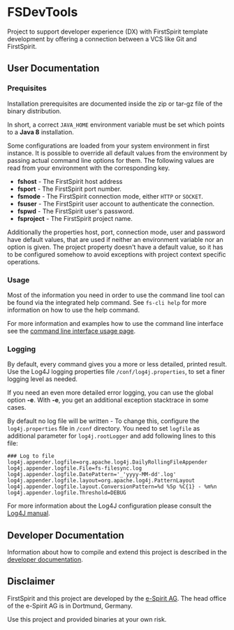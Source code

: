 # FSDevTools

Project to support developer experience (DX) with FirstSpirit template development by offering a connection between a VCS like Git and FirstSpirit.

## User Documentation

### Prequisites
Installation prerequisites are documented inside the zip or tar-gz file of the binary distribution.

In short, a correct `JAVA_HOME` environment variable must be set which points to a **Java 8** installation.

Some configurations are loaded from your system environment in first instance.
It is possible to override all default values from the environment by passing actual command line options for them.
The following values are read from your environment with the corresponding key.

- **fshost** - The FirstSpirit host address
- **fsport** - The FirstSpirit port number.
- **fsmode** - The FirstSpirit connection mode, either `HTTP` or `SOCKET`.
- **fsuser** - The FirstSpirit user account to authenticate the connection.
- **fspwd** - The FirstSpirit user's password.
- **fsproject** - The FirstSpirit project name.

Additionally the properties host, port, connection mode, user and password have default values, that are used if neither an environment
variable nor an option is given. The project property doesn't have a default value, so it has to be configured somehow to avoid exceptions
with project context specific operations.

### Usage
Most of the information you need in order to use the command line tool can be found via the integrated help command.
See `fs-cli help` for more information on how to use the help command.

For more information and examples how to use the command line interface see the [command line interface usage page](documentation/CLI_USAGE.md).

### Logging

By default, every command gives you a more or less detailed, printed result. Use the Log4J logging properties
file `/conf/log4j.properties`, to set a finer logging level as needed.

If you need an even more detailed error logging, you can use the global option **-e**. With **-e**, you get
an additional exception stacktrace in some cases.

By default no log file will be written  - To change this, configure the `log4j.properties` file in `/conf` directory.
You need to set `logfile` as additional parameter for `log4j.rootLogger` and add following lines to this file:

```
### Log to file
log4j.appender.logfile=org.apache.log4j.DailyRollingFileAppender
log4j.appender.logfile.File=fs-filesync.log
log4j.appender.logfile.DatePattern='_'yyyy-MM-dd'.log'
log4j.appender.logfile.layout=org.apache.log4j.PatternLayout
log4j.appender.logfile.layout.ConversionPattern=%d %5p %C{1} - %m%n
log4j.appender.logfile.Threshold=DEBUG
```

For more information about the Log4J configuration please consult the [Log4J manual](https://logging.apache.org/log4j/1.2/manual.html).

## Developer Documentation

Information about how to compile and extend this project is described in the  [developer documentation](documentation/DEV_DOC.md).

## Disclaimer

FirstSpirit and this project are developed by the [e-Spirit AG](http://www.e-spirit.com).
The head office of the e-Spirit AG is in Dortmund, Germany.

Use this project and provided binaries at your own risk.
